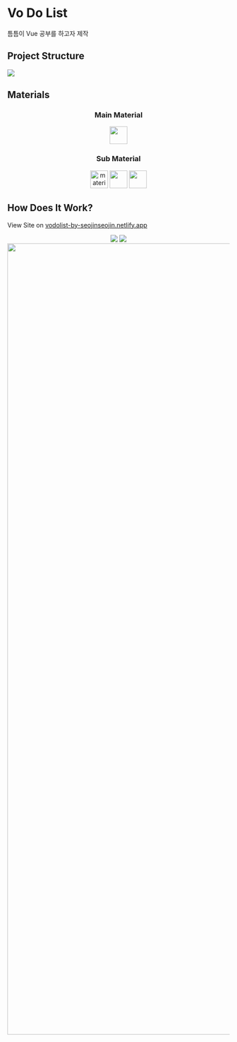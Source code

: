 # Vo Do List

틈틈이 Vue 공부를 하고자 제작

## Project Structure
<img src="https://user-images.githubusercontent.com/48249505/117570926-67d79080-b107-11eb-888e-d8f6fbd067b0.png">

## Materials

<div align="center">

### Main Material

<img src="https://upload.wikimedia.org/wikipedia/commons/thumb/9/95/Vue.js_Logo_2.svg/1184px-Vue.js_Logo_2.svg.png" alert="vue" width="40" height="40">

### Sub Material
<img src="https://raw.githubusercontent.com/prplx/svg-logos/5585531d45d294869c4eaab4d7cf2e9c167710a9/svg/materialize.svg" alt="materialize" width="40" height="40"/> 
<img src="https://sgo2.pm.ce.gov.br/_lib/libraries/grp/sweetalert/sweetalert2-9.7.2/assets/swal2-logo-square.png" alert="sweetalert2" width="40" height="40"/>
<img src="https://www.netlify.com/img/press/logos/logomark.png" alert="netlify" width="40" height="40">

</div>

## How Does It Work?

View Site on [vodolist-by-seojinseojin.netlify.app](https://vodolist-by-seojinseojin.netlify.app/)

<div align="center">
    <img src="https://user-images.githubusercontent.com/48249505/117569674-c437b180-b101-11eb-9edc-5eaa6a9161ca.gif">
    <img src="https://user-images.githubusercontent.com/48249505/117569616-7b7ff880-b101-11eb-8619-e0506292d72d.gif">
    <img width="1792" alt="Completes" src="https://user-images.githubusercontent.com/48249505/117569720-0bbe3d80-b102-11eb-962f-1482061c678e.png">
</div>